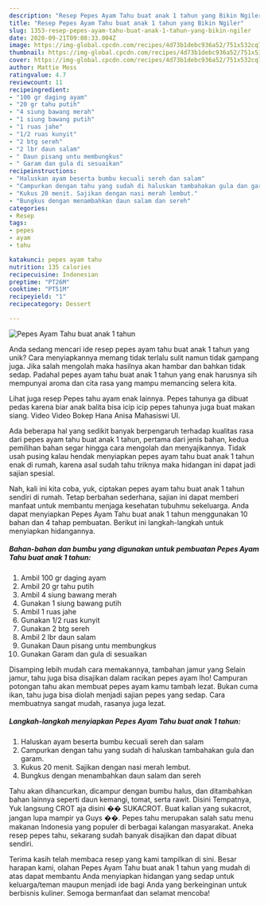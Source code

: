 ```yaml
---
description: "Resep Pepes Ayam Tahu buat anak 1 tahun yang Bikin Ngiler"
title: "Resep Pepes Ayam Tahu buat anak 1 tahun yang Bikin Ngiler"
slug: 1353-resep-pepes-ayam-tahu-buat-anak-1-tahun-yang-bikin-ngiler
date: 2020-09-21T09:08:33.004Z
image: https://img-global.cpcdn.com/recipes/4d73b1debc936a52/751x532cq70/pepes-ayam-tahu-buat-anak-1-tahun-foto-resep-utama.jpg
thumbnail: https://img-global.cpcdn.com/recipes/4d73b1debc936a52/751x532cq70/pepes-ayam-tahu-buat-anak-1-tahun-foto-resep-utama.jpg
cover: https://img-global.cpcdn.com/recipes/4d73b1debc936a52/751x532cq70/pepes-ayam-tahu-buat-anak-1-tahun-foto-resep-utama.jpg
author: Mattie Moss
ratingvalue: 4.7
reviewcount: 11
recipeingredient:
- "100 gr daging ayam"
- "20 gr tahu putih"
- "4 siung bawang merah"
- "1 siung bawang putih"
- "1 ruas jahe"
- "1/2 ruas kunyit"
- "2 btg sereh"
- "2 lbr daun salam"
- " Daun pisang untu membungkus"
- " Garam dan gula di sesuaikan"
recipeinstructions:
- "Haluskan ayam beserta bumbu kecuali sereh dan salam"
- "Campurkan dengan tahu yang sudah di haluskan tambahakan gula dan garam."
- "Kukus 20 menit. Sajikan dengan nasi merah lembut."
- "Bungkus dengan menambahkan daun salam dan sereh"
categories:
- Resep
tags:
- pepes
- ayam
- tahu

katakunci: pepes ayam tahu 
nutrition: 135 calories
recipecuisine: Indonesian
preptime: "PT26M"
cooktime: "PT51M"
recipeyield: "1"
recipecategory: Dessert

---
```



![Pepes Ayam Tahu buat anak 1 tahun](https://img-global.cpcdn.com/recipes/4d73b1debc936a52/751x532cq70/pepes-ayam-tahu-buat-anak-1-tahun-foto-resep-utama.jpg)

Anda sedang mencari ide resep pepes ayam tahu buat anak 1 tahun yang unik? Cara menyiapkannya memang tidak terlalu sulit namun tidak gampang juga. Jika salah mengolah maka hasilnya akan hambar dan bahkan tidak sedap. Padahal pepes ayam tahu buat anak 1 tahun yang enak harusnya sih mempunyai aroma dan cita rasa yang mampu memancing selera kita.

Lihat juga resep Pepes tahu ayam enak lainnya. Pepes tahunya ga dibuat pedas karena biar anak balita bisa icip icip pepes tahunya juga buat makan siang. Video Video Bokep Hana Anisa Mahasiswi UI.

Ada beberapa hal yang sedikit banyak berpengaruh terhadap kualitas rasa dari pepes ayam tahu buat anak 1 tahun, pertama dari jenis bahan, kedua pemilihan bahan segar hingga cara mengolah dan menyajikannya. Tidak usah pusing kalau hendak menyiapkan pepes ayam tahu buat anak 1 tahun enak di rumah, karena asal sudah tahu triknya maka hidangan ini dapat jadi sajian spesial.


Nah, kali ini kita coba, yuk, ciptakan pepes ayam tahu buat anak 1 tahun sendiri di rumah. Tetap berbahan sederhana, sajian ini dapat memberi manfaat untuk membantu menjaga kesehatan tubuhmu sekeluarga. Anda dapat menyiapkan Pepes Ayam Tahu buat anak 1 tahun menggunakan 10 bahan dan 4 tahap pembuatan. Berikut ini langkah-langkah untuk menyiapkan hidangannya.

<!--inarticleads1-->

##### Bahan-bahan dan bumbu yang digunakan untuk pembuatan Pepes Ayam Tahu buat anak 1 tahun:

1. Ambil 100 gr daging ayam
1. Ambil 20 gr tahu putih
1. Ambil 4 siung bawang merah
1. Gunakan 1 siung bawang putih
1. Ambil 1 ruas jahe
1. Gunakan 1/2 ruas kunyit
1. Gunakan 2 btg sereh
1. Ambil 2 lbr daun salam
1. Gunakan  Daun pisang untu membungkus
1. Gunakan  Garam dan gula di sesuaikan


Disamping lebih mudah cara memakannya, tambahan jamur yang Selain jamur, tahu juga bisa disajikan dalam racikan pepes ayam lho! Campuran potongan tahu akan membuat pepes ayam kamu tambah lezat. Bukan cuma ikan, tahu juga bisa diolah menjadi sajian pepes yang sedap. Cara membuatnya sangat mudah, rasanya juga lezat. 

<!--inarticleads2-->

##### Langkah-langkah menyiapkan Pepes Ayam Tahu buat anak 1 tahun:

1. Haluskan ayam beserta bumbu kecuali sereh dan salam
1. Campurkan dengan tahu yang sudah di haluskan tambahakan gula dan garam.
1. Kukus 20 menit. Sajikan dengan nasi merah lembut.
1. Bungkus dengan menambahkan daun salam dan sereh


Tahu akan dihancurkan, dicampur dengan bumbu halus, dan ditambahkan bahan lainnya seperti daun kemangi, tomat, serta rawit. Disini Tempatnya, Yuk langsung CROT aja disini �� SUKACROT. Buat kalian yang sukacrot, jangan lupa mampir ya Guys ��. Pepes tahu merupakan salah satu menu makanan Indonesia yang populer di berbagai kalangan masyarakat. Aneka resep pepes tahu, sekarang sudah banyak disajikan dan dapat dibuat sendiri. 

Terima kasih telah membaca resep yang kami tampilkan di sini. Besar harapan kami, olahan Pepes Ayam Tahu buat anak 1 tahun yang mudah di atas dapat membantu Anda menyiapkan hidangan yang sedap untuk keluarga/teman maupun menjadi ide bagi Anda yang berkeinginan untuk berbisnis kuliner. Semoga bermanfaat dan selamat mencoba!
